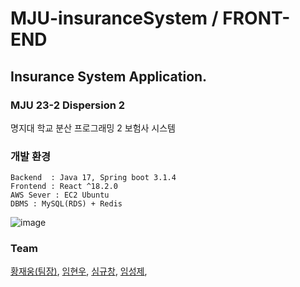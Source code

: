 # MJU-insuranceSystem / FRONT-END
## Insurance System Application.
### MJU 23-2 Dispersion 2
명지대 학교 분산 프로그래밍 2 보험사 시스템

### 개발 환경
```
Backend  : Java 17, Spring boot 3.1.4
Frontend : React ^18.2.0
AWS Sever : EC2 Ubuntu
DBMS : MySQL(RDS) + Redis
```
![image](https://github.com/MJ23-2Team/InsuranceSystem-Front/assets/62841992/660a92af-35f8-4b17-a8fa-ded458ffab41)

### Team
[황재웅(팀장)](https://github.com/wodnd0131),
[임현우](https://github.com/woowal),
[심규창](https://github.com/gyuchangShim),
[임성제](https://github.com/seongje00416),
